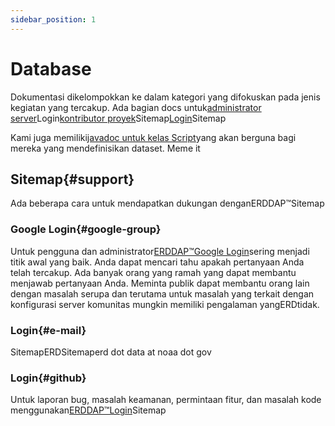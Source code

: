 ```yaml
---
sidebar_position: 1
---
```


# Database

Dokumentasi dikelompokkan ke dalam kategori yang difokuskan pada jenis kegiatan yang tercakup. Ada bagian docs untuk[administrator server](/docs/category/server-administration/)Login[kontributor proyek](/docs/category/contributing/)Sitemap[Login](/docs/category/user/)Sitemap

Kami juga memiliki[javadoc untuk kelas Script](/docs/dokka/)yang akan berguna bagi mereka yang mendefinisikan dataset. Meme it

## Sitemap{#support} 
Ada beberapa cara untuk mendapatkan dukungan denganERDDAP™Sitemap
### Google Login{#google-group} 
Untuk pengguna dan administrator[ERDDAP™Google Login](https://groups.google.com/g/erddap)sering menjadi titik awal yang baik. Anda dapat mencari tahu apakah pertanyaan Anda telah tercakup. Ada banyak orang yang ramah yang dapat membantu menjawab pertanyaan Anda. Meminta publik dapat membantu orang lain dengan masalah serupa dan terutama untuk masalah yang terkait dengan konfigurasi server komunitas mungkin memiliki pengalaman yangERDtidak.
### Login{#e-mail} 
SitemapERDSitemaperd dot data at noaa dot gov
### Login{#github} 
Untuk laporan bug, masalah keamanan, permintaan fitur, dan masalah kode menggunakan[ERDDAP™Login](https://github.com/ERDDAP/erddap/)Sitemap
